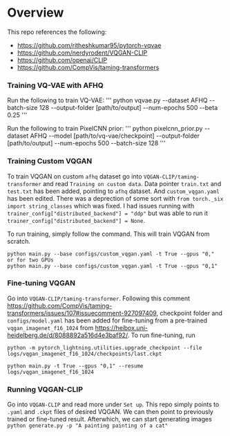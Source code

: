 # Overview

This repo references the following:
- https://github.com/ritheshkumar95/pytorch-vqvae
- https://github.com/nerdyrodent/VQGAN-CLIP
- https://github.com/openai/CLIP
- https://github.com/CompVis/taming-transformers

### Training VQ-VAE with AFHQ
Run the following to train VQ-VAE:
'''
python vqvae.py --dataset AFHQ --batch-size 128 --output-folder [path/to/output] --num-epochs 500 --beta 0.25
'''

Run the following to train PixelCNN prior:
'''
python pixelcnn_prior.py --dataset AFHQ --model [path/to/vq-vae/checkpoint] --output-folder [path/to/output] --num-epochs 500 --batch-size 128
'''

### Training Custom VQGAN
To train VQGAN on custom `afhq` dataset go into `VQGAN-CLIP/taming-transformer` and read `Training on custom data`. Data pointer `train.txt` and `test.txt` has been added, pointing to `afhq` dataset. And `custom_vqgan.yaml` has been edited. There was a deprection of some sort with `from torch._six import string_classes` which was fixed. I had issues running with `trainer_config["distributed_backend"] = "ddp"` but was able to run it `trainer_config["distributed_backend"] = None`.

To run training, simply follow the command. This will train VQGAN from scratch.
```
python main.py --base configs/custom_vqgan.yaml -t True --gpus "0,"
or for two GPUs
python main.py --base configs/custom_vqgan.yaml -t True --gpus "0,1"
```

### Fine-tuning VQGAN
Go into `VQGAN-CLIP/taming-transformer`. Following this comment https://github.com/CompVis/taming-transformers/issues/107#issuecomment-927097409, checkpoint folder and `configs/model.yaml` has been added for fine-tuning from a pre-trained `vqgan_imagenet_f16_1024` from https://heibox.uni-heidelberg.de/d/8088892a516d4e3baf92/. To run fine-tuning, run
```
python -m pytorch_lightning.utilities.upgrade_checkpoint --file logs/vqgan_imagenet_f16_1024/checkpoints/last.ckpt

python main.py -t True --gpus "0,1" --resume logs/vqgan_imagenet_f16_1024
```

### Running VQGAN-CLIP
Go into `VQGAN-CLIP` and read more under `Set up`. This repo simply points to `.yaml` and `.ckpt` files of desired VQGAN. We can then point to previously trained or fine-tuned result. Afterwhich, we can start generating images `python generate.py -p "A painting painting of a cat"`
